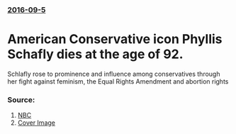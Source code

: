 ### [2016-09-5](/news/2016/09/5/index.md)

# American Conservative icon Phyllis Schafly dies at the age of 92. 

Schlafly rose to prominence and influence among conservatives through her fight against feminism, the Equal Rights Amendment and abortion rights


### Source:

1. [NBC](http://www.nbcnews.com/news/us-news/cultural-conservative-icon-phyllis-schlafly-dies-92-n643106)
1. [Cover Image](https://media4.s-nbcnews.com/j/newscms/2016_36/1696881/160905-phyllis-schlafly-rd-745p_32990dc1a62039e2b4b96599e13ebce9.nbcnews-fp-1200-800.jpg)
